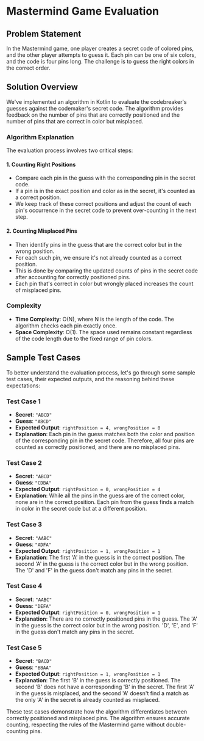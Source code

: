# Mastermind Game Evaluation

## Problem Statement
In the Mastermind game, one player creates a secret code of colored pins, and the other player attempts to guess it. Each pin can be one of six colors, and the code is four pins long. The challenge is to guess the right colors in the correct order.

## Solution Overview
We've implemented an algorithm in Kotlin to evaluate the codebreaker's guesses against the codemaker's secret code. The algorithm provides feedback on the number of pins that are correctly positioned and the number of pins that are correct in color but misplaced.

### Algorithm Explanation
The evaluation process involves two critical steps:

#### 1. Counting Right Positions
- Compare each pin in the guess with the corresponding pin in the secret code.
- If a pin is in the exact position and color as in the secret, it's counted as a correct position.
- We keep track of these correct positions and adjust the count of each pin's occurrence in the secret code to prevent over-counting in the next step.

#### 2. Counting Misplaced Pins
- Then identify pins in the guess that are the correct color but in the wrong position.
- For each such pin, we ensure it's not already counted as a correct position.
- This is done by comparing the updated counts of pins in the secret code after accounting for correctly positioned pins.
- Each pin that's correct in color but wrongly placed increases the count of misplaced pins.

### Complexity
- **Time Complexity**: O(N), where N is the length of the code. The algorithm checks each pin exactly once.
- **Space Complexity**: O(1). The space used remains constant regardless of the code length due to the fixed range of pin colors.

## Sample Test Cases

To better understand the evaluation process, let's go through some sample test cases, their expected outputs, and the reasoning behind these expectations:

### Test Case 1
- **Secret**: `"ABCD"`
- **Guess**: `"ABCD"`
- **Expected Output**: `rightPosition = 4, wrongPosition = 0`
- **Explanation**: Each pin in the guess matches both the color and position of the corresponding pin in the secret code. Therefore, all four pins are counted as correctly positioned, and there are no misplaced pins.

### Test Case 2
- **Secret**: `"ABCD"`
- **Guess**: `"CDBA"`
- **Expected Output**: `rightPosition = 0, wrongPosition = 4`
- **Explanation**: While all the pins in the guess are of the correct color, none are in the correct position. Each pin from the guess finds a match in color in the secret code but at a different position.

### Test Case 3
- **Secret**: `"AABC"`
- **Guess**: `"ADFA"`
- **Expected Output**: `rightPosition = 1, wrongPosition = 1`
- **Explanation**: The first 'A' in the guess is in the correct position. The second 'A' in the guess is the correct color but in the wrong position. The 'D' and 'F' in the guess don't match any pins in the secret.

### Test Case 4
- **Secret**: `"AABC"`
- **Guess**: `"DEFA"`
- **Expected Output**: `rightPosition = 0, wrongPosition = 1`
- **Explanation**: There are no correctly positioned pins in the guess. The 'A' in the guess is the correct color but in the wrong position. 'D', 'E', and 'F' in the guess don't match any pins in the secret.

### Test Case 5
- **Secret**: `"BACD"`
- **Guess**: `"BBAA"`
- **Expected Output**: `rightPosition = 1, wrongPosition = 1`
- **Explanation**: The first 'B' in the guess is correctly positioned. The second 'B' does not have a corresponding 'B' in the secret. The first 'A' in the guess is misplaced, and the second 'A' doesn't find a match as the only 'A' in the secret is already counted as misplaced.

These test cases demonstrate how the algorithm differentiates between correctly positioned and misplaced pins. The algorithm ensures accurate counting, respecting the rules of the Mastermind game without double-counting pins.
